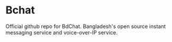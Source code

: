 # Bchat
Official github repo for BdChat. Bangladesh's open source instant messaging service and voice-over-IP service.
